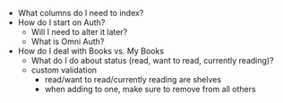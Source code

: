- What columns do I need to index?
- How do I start on Auth?
  - Will I need to alter it later?
  - What is Omni Auth?
- How do I deal with Books vs. My Books
  - What do I do about status (read, want to read, currently reading)?
  - custom validation
    - read/want to read/currently reading are shelves
    - when adding to one, make sure to remove from all others
